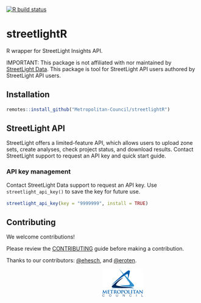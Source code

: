 
<!-- badges: start -->

[![R build
status](https://github.com/Metropolitan-Council/streetlightR/workflows/R-CMD-check/badge.svg)](https://github.com/Metropolitan-Council/streetlightR/actions)
<!-- badges: end -->

# streetlightR

R wrapper for StreetLight Insights API.

IMPORTANT: This package is not affiliated with nor maintained by
[StreetLight Data](https://www.streetlightdata.com/). This package is
tool for StreetLight API users authored by StreetLight API users.

## Installation

``` r
remotes::install_github("Metropolitan-Council/streetlightR")
```

## StreetLight API

StreetLight offers a limited-feature API, which allows users to upload
zone sets, create analyses, check project status, and download results.
Contact StreetLight support to request an API key and quick start guide.

### API key management

Contact StreetLight Data support to request an API key. Use
`streetlight_api_key()` to save the key for future use.

``` r
streetlight_api_key(key = "9999999", install = TRUE)
```

## Contributing

We welcome contributions!

Please review the [CONTRIBUTING](.github/CONTRIBUTING.md) guide before
making a contribution.

Thanks to our contributors: [@ehesch](https://github.com/ehesch), and
[@eroten](https://github.com/eroten).

<a href="https://metrocouncil.org" target="_blank"><img src="man/figures/main-logo.png" style="margin-left: 50%;margin-right: 50%;">

<div>

</div>

</a>
